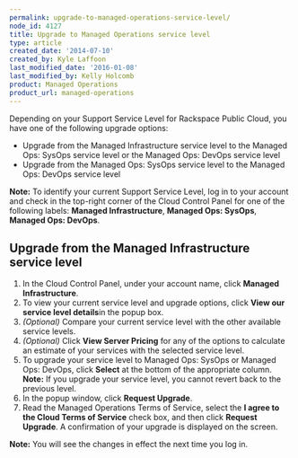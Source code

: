 ```yaml
---
permalink: upgrade-to-managed-operations-service-level/
node_id: 4127
title: Upgrade to Managed Operations service level
type: article
created_date: '2014-07-10'
created_by: Kyle Laffoon
last_modified_date: '2016-01-08'
last_modified_by: Kelly Holcomb
product: Managed Operations
product_url: managed-operations
---
```


Depending on your Support Service Level for Rackspace Public Cloud, you
have one of the following upgrade options:

-   Upgrade from the Managed Infrastructure service level to the Managed
    Ops: SysOps service level or the Managed Ops: DevOps service level
-   Upgrade from the Managed Ops: SysOps service level to the Managed
    Ops: DevOps service level

**Note:** To identify your current Support Service Level, log in to your
account and check in the top-right corner of the Cloud Control Panel for
one of the following labels: **Managed Infrastructure**, **Managed Ops:
SysOps**, **Managed Ops: DevOps**.

**Upgrade from the Managed Infrastructure service level**
---------------------------------------------------------

1.  In the Cloud Control Panel, under your account name, click **Managed
    Infrastructure**.
2.  To view your current service level and upgrade options, click **View
    our service level details**in the popup box.
3.  *(Optional)* Compare your current service level with the other
    available service levels.
4.  *(Optional)* Click **View Server Pricing** for any of the options to
    calculate an estimate of your services with the selected
    service level.
5.  To upgrade your service level to Managed Ops: SysOps or Managed Ops:
    DevOps, click **Select** at the bottom of the appropriate column.
    **Note:** If you upgrade your service level, you cannot revert back
    to the previous level.
6.  In the popup window, click **Request Upgrade**.
7.  Read the Managed Operations Terms of Service, select the **I agree
    to the Cloud Terms of Service** check box, and then click **Request
    Upgrade**.
    A confirmation of your upgrade is displayed on the screen.

**Note:** You will see the changes in effect the next time you log in.

